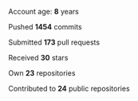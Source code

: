Account age: **8** years

Pushed **1454** commits

Submitted **173** pull requests

Received **30** stars

Own **23** repositories

Contributed to **24** public repositories
